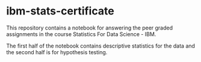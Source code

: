 # ibm-stats-certificate

This repository contains a notebook for answering the peer graded assignments in the course Statistics For Data Science - IBM.

The first half of the notebook contains descriptive statistics for the data and the second half is for hypothesis testing.
